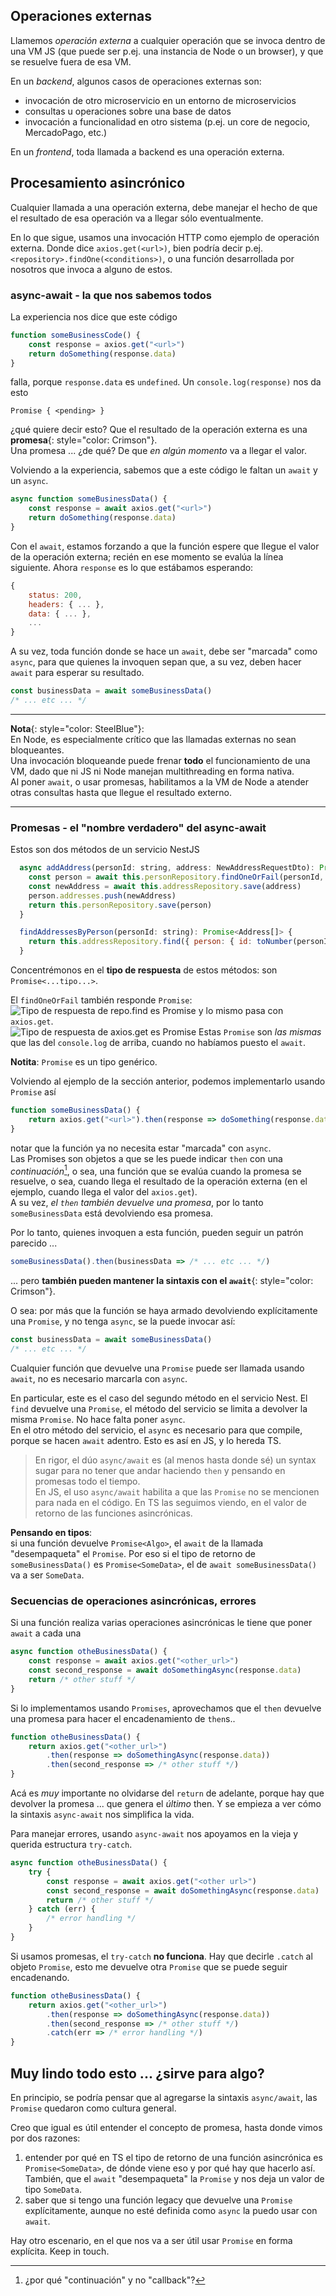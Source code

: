 ## Operaciones externas
Llamemos _operación externa_ a cualquier operación que se invoca dentro de una VM JS (que puede ser p.ej. una instancia de Node o un browser), y que se resuelve fuera de esa VM.

En un _backend_, algunos casos de operaciones externas son:
- invocación de otro microservicio en un entorno de microservicios
- consultas u operaciones sobre una base de datos
- invocación a funcionalidad en otro sistema (p.ej. un core de negocio, MercadoPago, etc.)

En un _frontend_, toda llamada a backend es una operación externa.


## Procesamiento asincrónico
Cualquier llamada a una operación externa, debe manejar el hecho de que el resultado de esa operación va a llegar sólo eventualmente.

En lo que sigue, usamos una invocación HTTP como ejemplo de operación externa. Donde dice `axios.get(<url>)`, bien podría decir p.ej. `<repository>.findOne(<conditions>)`, o una función desarrollada por nosotros que invoca a alguno de estos.

### async-await - la que nos sabemos todos
La experiencia nos dice que este código
``` javascript
function someBusinessCode() {
    const response = axios.get("<url>")
    return doSomething(response.data)
}
```
falla, porque `response.data` es `undefined`. Un `console.log(response)` nos da esto
```
Promise { <pending> }
``` 
¿qué quiere decir esto? Que el resultado de la operación externa es una **promesa**{: style="color: Crimson"}.  
Una promesa ... ¿de qué? De que _en algún momento_ va a llegar el valor. 

Volviendo a la experiencia, sabemos que a este código le faltan un `await` y un `async`.
``` javascript
async function someBusinessData() {
    const response = await axios.get("<url>")
    return doSomething(response.data)
}
```
Con el `await`, estamos forzando a que la función espere que llegue el valor de la operación externa; recién en ese momento se evalúa la línea siguiente. 
Ahora `response` es lo que estábamos esperando:
``` javascript
{
    status: 200,
    headers: { ... },
    data: { ... },
    ...
}
```
A su vez, toda función donde se hace un `await`, debe ser "marcada" como `async`, para que quienes la invoquen sepan que, a su vez, deben hacer `await` para esperar su resultado.
``` javascript
const businessData = await someBusinessData()
/* ... etc ... */
```

------
**Nota**{: style="color: SteelBlue"}:  
En Node, es especialmente crítico que las llamadas externas no sean bloqueantes.  
Una invocación bloqueande puede frenar **todo** el funcionamiento de una VM, dado que ni JS ni Node manejan multithreading en forma nativa.   
Al poner `await`, o usar promesas, habilitamos a la VM de Node a atender otras consultas hasta que llegue el resultado externo.

------


### Promesas - el "nombre verdadero" del async-await
Estos son dos métodos de un servicio NestJS
``` javascript
  async addAddress(personId: string, address: NewAddressRequestDto): Promise<Person> {
    const person = await this.personRepository.findOneOrFail(personId, { relations: ['addresses'] })
    const newAddress = await this.addressRepository.save(address)
    person.addresses.push(newAddress)
    return this.personRepository.save(person)
  }

  findAddressesByPerson(personId: string): Promise<Address[]> {
    return this.addressRepository.find({ person: { id: toNumber(personId) } })
  }
```
Concentrémonos en el **tipo de respuesta** de estos métodos: son `Promise<...tipo...>`. 

El `findOneOrFail` también responde `Promise`:
![Tipo de respuesta de `repo.find` es Promise](./images/find-type-promise.jpg)
y lo mismo pasa con `axios.get`.  
![Tipo de respuesta de `axios.get` es Promise](./images/axios-type-promise.jpg)
Estas `Promise` son _las mismas_ que las del `console.log` de arriba, cuando no habíamos puesto el `await`. 

**Notita**:
`Promise` es un tipo genérico.

Volviendo al ejemplo de la sección anterior, podemos implementarlo usando `Promise` así
``` javascript
function someBusinessData() {
    return axios.get("<url>").then(response => doSomething(response.data))
}
```
notar que la función ya no necesita estar "marcada" con `async`.  
Las Promises son objetos a que se les puede indicar `then` con una _continuación_[^1], o sea, una función que se evalúa cuando la promesa se resuelve, o sea, cuando llega el resultado de la operación externa (en el ejemplo, cuando llega el valor del `axios.get`).  
A su vez, _el `then` también devuelve una promesa_, por lo tanto `someBusinessData`  está devolviendo esa promesa.


Por lo tanto, quienes invoquen a esta función, pueden seguir un patrón parecido ...
``` javascript
someBusinessData().then(businessData => /* ... etc ... */)
```
... pero **también pueden mantener la sintaxis con el `await`**{: style="color: Crimson"}.  

O sea: por más que la función se haya armado devolviendo explícitamente una `Promise`, y no tenga `async`, se la puede invocar así:
``` javascript
const businessData = await someBusinessData()
/* ... etc ... */
```


Cualquier función que devuelve una `Promise` puede ser llamada usando `await`, no es necesario marcarla con `async`.  

En particular, este es el caso del segundo método en el servicio Nest. El `find` devuelve una `Promise`, el método del servicio se limita a devolver la misma `Promise`. No hace falta poner `async`.  
En el otro método del servicio, el `async` es necesario para que compile, porque se hacen `await` adentro. Esto es así en JS, y lo hereda TS.

> En rigor, el dúo `async/await` es (al menos hasta donde sé) un syntax sugar para no tener que andar haciendo `then` y pensando en promesas todo el tiempo.  
En JS, el uso `async/await` habilita a que las `Promise` no se mencionen para nada en el código. En TS las seguimos viendo, en el valor de retorno de las funciones asincrónicas.

**Pensando en tipos**:  
si una función devuelve `Promise<Algo>`, el `await` de la llamada "desempaqueta" el `Promise`. Por eso si el tipo de retorno de `someBusinessData()` es `Promise<SomeData>`, el de `await someBusinessData()` va a ser `SomeData`.


### Secuencias de operaciones asincrónicas, errores
Si una función realiza varias operaciones asincrónicas le tiene que poner `await` a cada una
``` javascript
async function otheBusinessData() {
    const response = await axios.get("<other_url>")
    const second_response = await doSomethingAsync(response.data)
    return /* other stuff */
}
```

Si lo implementamos usando `Promises`, aprovechamos que el `then` devuelve una promesa para hacer el encadenamiento de `then`s..
``` javascript
function otheBusinessData() {
    return axios.get("<other_url>")
        .then(response => doSomethingAsync(response.data))
        .then(second_response => /* other stuff */)
}
```
Acá es _muy_ importante no olvidarse del `return` de adelante, porque hay que devolver la promesa ... que genera el _último_ then. Y se empieza a ver cómo la sintaxis `async-await` nos simplifica la vida.

Para manejar errores, usando `async-await` nos apoyamos en la vieja y querida estructura `try-catch`.
``` javascript
async function otheBusinessData() {
    try {
        const response = await axios.get("<other url>")
        const second_response = await doSomethingAsync(response.data)
        return /* other stuff */
    } catch (err) {
        /* error handling */
    }
}
```

Si usamos promesas, el `try-catch` **no funciona**. Hay que decirle `.catch` al objeto `Promise`, esto me devuelve otra `Promise` que se puede seguir encadenando.
``` javascript
function otheBusinessData() {
    return axios.get("<other_url>")
        .then(response => doSomethingAsync(response.data))
        .then(second_response => /* other stuff */)
        .catch(err => /* error handling */)
}
```

## Muy lindo todo esto ... ¿sirve para algo?
En principio, se podría pensar que al agregarse la sintaxis `async/await`, las `Promise` quedaron como cultura general.

Creo que igual es útil entender el concepto de promesa, hasta donde vimos por dos razones:
1. entender por qué en TS el tipo de retorno de una función asincrónica es `Promise<SomeData>`, de dónde viene eso y por qué hay que hacerlo así. También, que el `await` "desempaqueta" la `Promise` y nos deja un valor de tipo `SomeData`.
1. saber que si tengo una función legacy que devuelve una `Promise` explícitamente, aunque no esté definida como `async` la puedo usar con `await`.

Hay otro escenario, en el que nos va a ser útil usar `Promise` en forma explícita. Keep in touch.

[^1]: ¿por qué "continuación" y no "callback"?